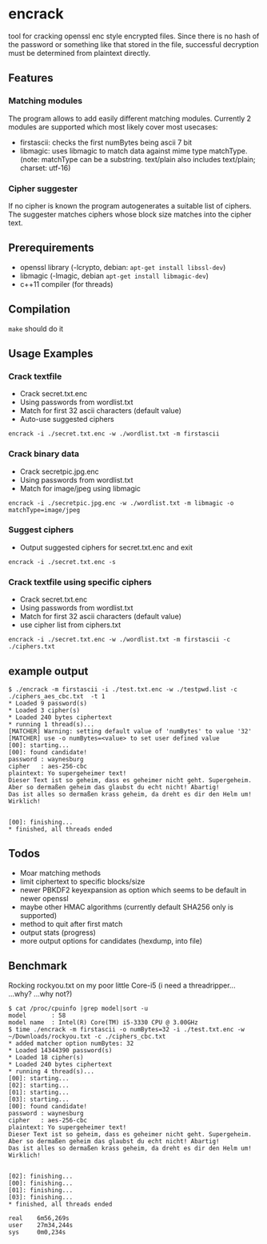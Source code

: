 # encrack
tool for cracking openssl enc style encrypted files. Since there is no hash of the password or something like that stored in the file, successful decryption must be determined from plaintext directly.

## Features
### Matching modules
The program allows to add easily different matching modules. Currently 2 modules are supported which most likely cover most usecases:
* firstascii:	checks the first numBytes being ascii 7 bit
* libmagic:		uses libmagic to match data against mime type matchType.
	(note: matchType can be a substring. text/plain also includes text/plain; charset: utf-16)
### Cipher suggester
If no cipher is known the program autogenerates a suitable list of ciphers. The suggester matches ciphers whose block size matches into the cipher text.

## Prerequirements
* openssl library (-lcrypto, debian: `apt-get install libssl-dev`)
* libmagic (-lmagic, debian `apt-get install libmagic-dev`)
* c++11 compiler (for threads)

## Compilation
`make` should do it

## Usage Examples
### Crack textfile
* Crack secret.txt.enc 
* Using passwords from wordlist.txt
* Match for first 32 ascii characters (default value)
* Auto-use suggested ciphers
```
encrack -i ./secret.txt.enc -w ./wordlist.txt -m firstascii 
```
### Crack binary data
* Crack secretpic.jpg.enc 
* Using passwords from wordlist.txt
* Match for image/jpeg using libmagic
```
encrack -i ./secretpic.jpg.enc -w ./wordlist.txt -m libmagic -o matchType=image/jpeg 
```
### Suggest ciphers
* Output suggested ciphers for secret.txt.enc and exit
```
encrack -i ./secret.txt.enc -s
```
### Crack textfile using specific ciphers
* Crack secret.txt.enc 
* Using passwords from wordlist.txt
* Match for first 32 ascii characters (default value)
* use cipher list from ciphers.txt
```
encrack -i ./secret.txt.enc -w ./wordlist.txt -m firstascii -c ./ciphers.txt
```

## example output
```
$ ./encrack -m firstascii -i ./test.txt.enc -w ./testpwd.list -c ./ciphers_aes_cbc.txt  -t 1
* Loaded 9 password(s)
* Loaded 3 cipher(s)
* Loaded 240 bytes ciphertext
* running 1 thread(s)...
[MATCHER] Warning: setting default value of 'numBytes' to value '32'
[MATCHER] use -o numBytes=<value> to set user defined value
[00]: starting...
[00]: found candidate!
password : waynesburg
cipher   : aes-256-cbc
plaintext: Yo supergeheimer text!
Dieser Text ist so geheim, dass es geheimer nicht geht. Supergeheim. 
Aber so dermaßen geheim das glaubst du echt nicht! Abartig! 
Das ist alles so dermaßen krass geheim, da dreht es dir den Helm um!
Wirklich!


[00]: finishing...
* finished, all threads ended
```

## Todos
* Moar matching methods
* limit ciphertext to specific blocks/size
* newer PBKDF2 keyexpansion as option which seems to be default in newer openssl
* maybe other HMAC algorithms (currently default SHA256 only is supported)
* method to quit after first match
* output stats (progress)
* more output options for candidates (hexdump, into file)

## Benchmark
Rocking rockyou.txt on my poor little Core-i5 (i need a threadripper... ...why? ...why not?)
```
$ cat /proc/cpuinfo |grep model|sort -u
model		: 58
model name	: Intel(R) Core(TM) i5-3330 CPU @ 3.00GHz
$ time ./encrack -m firstascii -o numBytes=32 -i ./test.txt.enc -w ~/Downloads/rockyou.txt -c ./ciphers_cbc.txt 
* added matcher option numBytes: 32
* Loaded 14344390 password(s)
* Loaded 18 cipher(s)
* Loaded 240 bytes ciphertext
* running 4 thread(s)...
[00]: starting...
[02]: starting...
[01]: starting...
[03]: starting...
[00]: found candidate!
password : waynesburg
cipher   : aes-256-cbc
plaintext: Yo supergeheimer text!
Dieser Text ist so geheim, dass es geheimer nicht geht. Supergeheim. 
Aber so dermaßen geheim das glaubst du echt nicht! Abartig! 
Das ist alles so dermaßen krass geheim, da dreht es dir den Helm um!
Wirklich!


[02]: finishing...
[00]: finishing...
[01]: finishing...
[03]: finishing...
* finished, all threads ended

real	6m56,269s
user	27m34,244s
sys		0m0,234s
```
